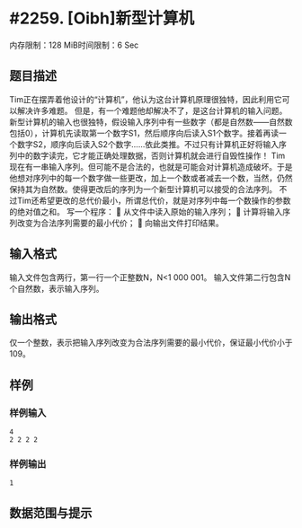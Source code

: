 # #2259. [Oibh]新型计算机 

内存限制：128 MiB时间限制：6 Sec

## 题目描述

Tim正在摆弄着他设计的&ldquo;计算机&rdquo;，他认为这台计算机原理很独特，因此利用它可以解决许多难题。 
但是，有一个难题他却解决不了，是这台计算机的输入问题。新型计算机的输入也很独特，假设输入序列中有一些数字（都是自然数&mdash;&mdash;自然数包括0），计算机先读取第一个数字S1，然后顺序向后读入S1个数字。接着再读一个数字S2，顺序向后读入S2个数字&hellip;&hellip;依此类推。不过只有计算机正好将输入序列中的数字读完，它才能正确处理数据，否则计算机就会进行自毁性操作！ 
Tim现在有一串输入序列。但可能不是合法的，也就是可能会对计算机造成破坏。于是他想对序列中的每一个数字做一些更改，加上一个数或者减去一个数，当然，仍然保持其为自然数。使得更改后的序列为一个新型计算机可以接受的合法序列。 
不过Tim还希望更改的总代价最小，所谓总代价，就是对序列中每一个数操作的参数的绝对值之和。 
写一个程序： 
 从文件中读入原始的输入序列； 
 计算将输入序列改变为合法序列需要的最小代价； 
 向输出文件打印结果。 

## 输入格式

输入文件包含两行，第一行一个正整数N，N<1 000 001。 
输入文件第二行包含N个自然数，表示输入序列。 

## 输出格式

仅一个整数，表示把输入序列改变为合法序列需要的最小代价，保证最小代价小于109。 

## 样例

### 样例输入

    
    4
    2 2 2 2
    
    
    
    
    

### 样例输出

    
    
    
    1
    
    

## 数据范围与提示
